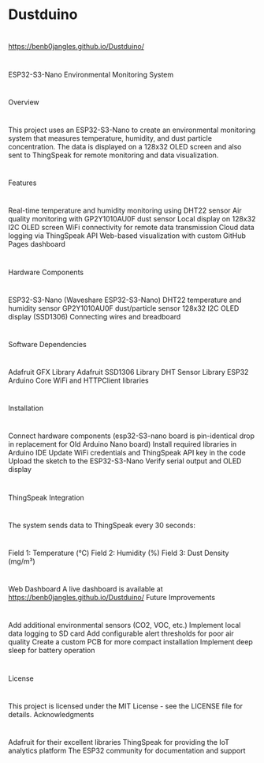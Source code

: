 # Dustduino

#
https://benb0jangles.github.io/Dustduino/
#
ESP32-S3-Nano Environmental Monitoring System
#
Overview
#
This project uses an ESP32-S3-Nano to create an environmental monitoring system that measures temperature, humidity, and dust particle concentration. The data is displayed on a 128x32 OLED screen and also sent to ThingSpeak for remote monitoring and data visualization.
#
Features
#
Real-time temperature and humidity monitoring using DHT22 sensor
Air quality monitoring with GP2Y1010AU0F dust sensor
Local display on 128x32 I2C OLED screen
WiFi connectivity for remote data transmission
Cloud data logging via ThingSpeak API
Web-based visualization with custom GitHub Pages dashboard
#
Hardware Components
#
ESP32-S3-Nano (Waveshare ESP32-S3-Nano)
DHT22 temperature and humidity sensor
GP2Y1010AU0F dust/particle sensor
128x32 I2C OLED display (SSD1306)
Connecting wires and breadboard
#
Software Dependencies
#
Adafruit GFX Library
Adafruit SSD1306 Library
DHT Sensor Library
ESP32 Arduino Core
WiFi and HTTPClient libraries
#
Installation
#
Connect hardware components (esp32-S3-nano board is pin-identical drop in replacement for Old Arduino Nano board)
Install required libraries in Arduino IDE
Update WiFi credentials and ThingSpeak API key in the code
Upload the sketch to the ESP32-S3-Nano
Verify serial output and OLED display
#
ThingSpeak Integration
#
The system sends data to ThingSpeak every 30 seconds:
#
Field 1: Temperature (°C)
Field 2: Humidity (%)
Field 3: Dust Density (mg/m³)
#
Web Dashboard
A live dashboard is available at https://benb0jangles.github.io/Dustduino/
Future Improvements
#
Add additional environmental sensors (CO2, VOC, etc.)
Implement local data logging to SD card
Add configurable alert thresholds for poor air quality
Create a custom PCB for more compact installation
Implement deep sleep for battery operation
#
License
#
This project is licensed under the MIT License - see the LICENSE file for details.
Acknowledgments
#
Adafruit for their excellent libraries
ThingSpeak for providing the IoT analytics platform
The ESP32 community for documentation and support
